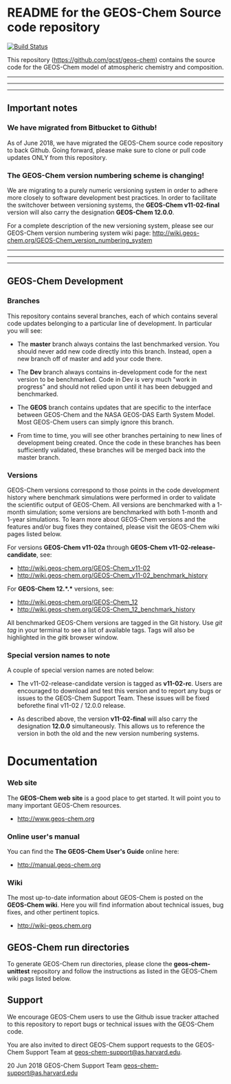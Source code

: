 # README for the GEOS-Chem Source code repository

[![Build
Status](https://travis-ci.org/JiaweiZhuang/geos-chem.svg?branch=travis_ci)](https://travis-ci.org/JiaweiZhuang/geos-chem)

This repository (https://github.com/gcst/geos-chem) contains the source code for the GEOS-Chem model of atmospheric chemistry and composition. 

---
---
---
## Important notes

### We have migrated from Bitbucket to Github!
As of June 2018, we have migrated the GEOS-Chem source code repository to back Github.  Going forward, please make sure to clone or pull code updates ONLY from this repository.

### The GEOS-Chem version numbering scheme is changing!

We are migrating to a purely numeric versioning system in order to adhere more closely to software development best practices. In order to facilitate the switchover between versioning systems, the __GEOS-Chem v11-02-final__ version will also carry the designation __GEOS-Chem 12.0.0__.

For a complete description of the new versioning system, please see our GEOS-Chem version numbering system wiki page: http://wiki.geos-chem.org/GEOS-Chem_version_numbering_system

---
---
---

## GEOS-Chem Development

### Branches
This repository contains several branches, each of which contains several code updates belonging to a particular line of development.  In particular you will see:

 * The __master__ branch always contains the last benchmarked version.  You should never add new code directly into this branch.  Instead, open a new branch off of master and add your code there.

 * The __Dev__ branch always contains in-development code for the next version to be benchmarked.  Code in Dev is very much "work in progress" and should not relied upon until it has been debugged and benchmarked.

 * The __GEOS__ branch contains updates that are specific to the interface between GEOS-Chem and the NASA GEOS-DAS Earth System Model.  Most GEOS-Chem users can simply ignore this branch.

 * From time to time, you will see other branches pertaining to new lines of development being created.  Once the code in these branches has been sufficiently validated, these branches will be merged back into the master branch.

### Versions

GEOS-Chem versions correspond to those points in the code development history where benchmark simulations were performed in order to validate the scientific output of GEOS-Chem.  All versions are benchmarked with a 1-month simulation; some versions are benchmarked with both 1-month and 1-year simulations.  To learn more about GEOS-Chem versions and the features and/or bug fixes they contained, please visit the GEOS-Chem wiki pages listed below.

For versions __GEOS-Chem v11-02a__ through __GEOS-Chem v11-02-release-candidate__, see:
* http://wiki.geos-chem.org/GEOS-Chem_v11-02
* http://wiki.geos-chem.org/GEOS-Chem_v11-02_benchmark_history

For __GEOS-Chem 12.\*.\*__ versions, see:
* http://wiki.geos-chem.org/GEOS-Chem_12
* http://wiki.geos-chem.org/GEOS-Chem_12_benchmark_history

All benchmarked GEOS-Chem versions are tagged in the Git history. Use _git tag_ in your terminal to see a list of available tags. Tags will also be highlighted in the _gitk_ browser window.

### Special version names to note

A couple of special version names are noted below:

* The v11-02-release-candidate version is tagged as __v11-02-rc__.  Users are encouraged to download and test this version and to report any bugs or issues to the GEOS-Chem Support Team.  These issues will be fixed beforethe final v11-02  / 12.0.0 release.

* As described above, the version __v11-02-final__ will also carry the designation __12.0.0__ simultaneously.  This allows us to reference the version in both the old and the new version numbering systems.

# Documentation

### Web site
The __GEOS-Chem web site__ is a good place to get started.  It will point you to many important GEOS-Chem resources.
* http://www.geos-chem.org

### Online user's manual
You can find the __The GEOS-Chem User's Guide__ online here:
* http://manual.geos-chem.org

### Wiki
The most up-to-date information about GEOS-Chem is posted on the __GEOS-Chem wiki__.  Here you will find information about technical issues, bug fixes, and other pertinent topics.
* http://wiki-geos.chem.org

## GEOS-Chem run directories
To generate GEOS-Chem run directories, please clone the __geos-chem-unittest__ repository and follow the instructions as listed in the GEOS-Chem wiki pags listed below.

## Support 
We encourage GEOS-Chem users to use the Github issue tracker attached to this repository to report  bugs or technical issues with the GEOS-Chem code.

You are also invited to direct GEOS-Chem support requests to the GEOS-Chem Support Team at geos-chem-support@as.harvard.edu.

20 Jun 2018
GEOS-Chem Support Team
geos-chem-support@as.harvard.edu
